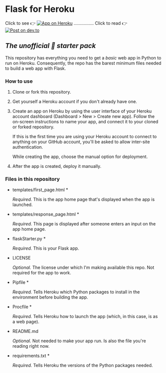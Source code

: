 # Flask for Heroku


Click to see :point_right: [![App on Heroku](https://img.shields.io/badge/App%20on-Heroku-brightgreen)](https://flask-heroku-starter-app.herokuapp.com/)  ................  Click to read :point_right: [![Post on dev.to](https://img.shields.io/badge/Post%20on-dev.to-blueviolet)](https://dev.to/aninditabasu/how-to-move-your-flask-app-from-the-local-machine-to-the-heroku-cloud-egk)

## _The unofficial :slightly_smiling_face: starter pack_

This repository has everything you need to get a _basic_ web app in Python to run on Heroku. Consequently, the repo has the barest minimum files needed to build a web app with Flask.


### How to use

1. Clone or fork this repository.
2. Get yourself a Heroku account if you don't already have one.
3. Create an app on Heroku by using the user interface of your Heroku account dashboard (Dashboard > New > Create new app). Follow the on-screen instructions to name your app, and connect it to your cloned or forked repository. 

   If this is the first time you are using your Heroku account to connect to anything on your GitHub account, you'll be asked to allow inter-site authentication.
   
   While creating the app, choose the manual option for deployment.
   
4. After the app is created, deploy it manually.

### Files in this repository

- templates/first_page.html *

  _Required._ This is the app home page that's displayed when the app is launched.
  
- templates/response_page.html *

  _Required._ This page is displayed after someone enters an input on the app home page.
  
- flaskStarter.py *

  _Required._ This is your Flask app.

- LICENSE

  _Optional._ The license under which I'm making available this repo. Not required for the app to work.

- Pipfile *

  _Required._ Tells Heroku which Python packages to install in the environment before building the app.

- Procfile *

  _Required._ Tells Heroku how to launch the app (which, in this case, is as a web page).

- README.md

  _Optional._ Not needed to make your app run. Is also the file you're reading right now.

- requirements.txt *

  _Required._ Tells Heroku the versions of the Python packages needed.
